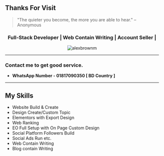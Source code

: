 ## Thanks For Visit

> "The quieter you become, the more you are able to hear." – Anonymous  
<h3 align="center">Full-Stack Developer | Web Contain Writing | Account Seller | </h3>

<p align="center">
  <img src="https://komarev.com/ghpvc/?username=alexbrownm&label=Profile%20views&color=0e75b6&style=flat" alt="alexbrownm" />
</p>

---
### Contact me to get good service. 
- **WhatsApp Number - 01817090350  [ BD Country ]**
---

## My Skills 
-  Website Build & Create 
-  Design Create/Custom Topic
-  Elementors with Export Design
-  Web Ranking
-  EO Full Setup with On Page Custom Design
-  Social Platform Followers Build
-  Social Ads Run etc.
-  Web Contain Writing
-  Blog contain Writing


